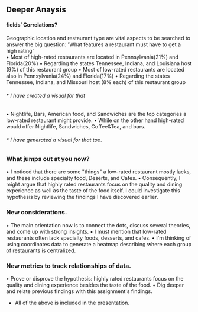 
## Deeper Anaysis
#### fields’ Correlations?
  Geographic location and restaurant type are vital aspects to be searched to answer the big question: 'What features a restaurant must have to get a high rating'  
  • Most of high-rated restaurants are located in Pennsylvania(21%) and Florida(20%)
  • Regarding the states Tennessee, Indiana, and Louisiana host (9%) of this restaurant group
  • Most of low-rated restaurants are located also in Pennsylvania(24%) and Florida(17%)
  • Regarding the states Tennessee, Indiana, and Missouri host (8% each) of this restaurant group

###### * I have created a visual for that
  • Nightlife, Bars, American food, and Sandwiches are the top categories a low-rated restaurant might provide.
  • While on the other hand high-rated would offer Nightlife, Sandwiches, Coffee&Tea, and bars.
###### * I have generated a visual for that too.

### What jumps out at you now?
  • I noticed that there are some "things" a low-rated restaurant mostly lacks, and these include specialty food, Deserts, and Cafes.
  • Consequently, I might argue that highly rated restaurants focus on the quality and dining experience as well as the taste of the food itself. I could investigate this hypothesis by reviewing the findings I have discovered earlier.
### New considerations.
  • The main orientation now is to connect the dots, discuss several theories, and come up with strong insights.
  • I must mention that low-rated restaurants often lack specialty foods, desserts, and cafes.
  • I'm thinking of using coordinates data to generate a heatmap describing where each group of restaurants is centralized.

### New metrics to track relationships of data.
  • Prove or disprove the hypothesis: highly rated restaurants focus on the quality and dining experience besides the taste of the food.
  • Dig deeper and relate previous findings with this assignment's findings.

- All of the above is included in the presentation.